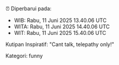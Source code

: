 ⏰ Diperbarui pada:
- WIB: Rabu, 11 Juni 2025 13.40.06 UTC
- WITA: Rabu, 11 Juni 2025 14.40.06 UTC
- WIT: Rabu, 11 Juni 2025 15.40.06 UTC

Kutipan Inspiratif:
"Cant talk, telepathy only!"


Kategori: funny

